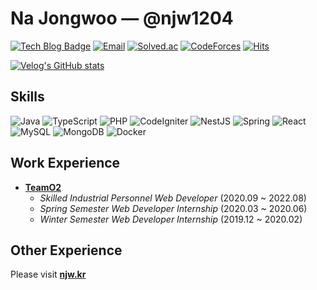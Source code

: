 # Na Jongwoo — @njw1204
[![Tech Blog Badge](http://img.shields.io/badge/-@njw1204-20C997?style=flat&logo=velog&link=https://velog.io/@njw1204&logoColor=white)](https://velog.io/@njw1204) [![Email](https://img.shields.io/badge/-njw1204@naver.com-d14836?style=flat&logo=Gmail&logoColor=white&link=mailto:njw1204@naver.com)](mailto:njw1204@naver.com) [![Solved.ac](http://mazassumnida.wtf/api/mini/generate_badge?boj=njw1204)](https://solved.ac/njw1204) [![CodeForces](https://cf.leed.at?id=njw1204&mini=true)](https://codeforces.com/profile/njw1204) [![Hits](https://hits.seeyoufarm.com/api/count/incr/badge.svg?url=https%3A%2F%2Fgithub.com%2Fnjw1204%2Fnjw1204&count_bg=%23AAAAAA&title_bg=%23555555&icon=github.svg&icon_color=%23FFFFFF&title=Hits)](https://github.com/njw1204/njw1204)

[![Velog's GitHub stats](https://velog-readme-stats.vercel.app/api?name=njw1204)](https://velog-readme-stats.vercel.app/api/redirect?name=njw1204)

## Skills
![Java](https://img.shields.io/badge/java-%23ED8B00.svg?style=for-the-badge&logo=openjdk&logoColor=white)
![TypeScript](https://img.shields.io/badge/typescript-%23007ACC.svg?style=for-the-badge&logo=typescript&logoColor=white)
![PHP](https://img.shields.io/badge/php-%23777BB4.svg?style=for-the-badge&logo=php&logoColor=white)
![CodeIgniter](https://img.shields.io/badge/CodeIgniter-%23EF4223.svg?style=for-the-badge&logo=codeIgniter&logoColor=white)
![NestJS](https://img.shields.io/badge/nestjs-%23E0234E.svg?style=for-the-badge&logo=nestjs&logoColor=white)
![Spring](https://img.shields.io/badge/spring-%236DB33F.svg?style=for-the-badge&logo=spring&logoColor=white)
![React](https://img.shields.io/badge/react-%2320232a.svg?style=for-the-badge&logo=react&logoColor=%2361DAFB)
![MySQL](https://img.shields.io/badge/MySQL-4479A1.svg?&style=for-the-badge&logo=MySQL&logoColor=white)
![MongoDB](https://img.shields.io/badge/MongoDB-%234ea94b.svg?style=for-the-badge&logo=mongodb&logoColor=white)
![Docker](https://img.shields.io/badge/docker-%230db7ed.svg?style=for-the-badge&logo=docker&logoColor=white)

## Work Experience
- [**TeamO2**](http://teamo2.kr/)
  - *Skilled Industrial Personnel Web Developer* (2020.09 ~ 2022.08)
  - *Spring Semester Web Developer Internship* (2020.03 ~ 2020.06)
  - *Winter Semester Web Developer Internship* (2019.12 ~ 2020.02)

## Other Experience
Please visit [**njw.kr**](https://njw.kr/)
